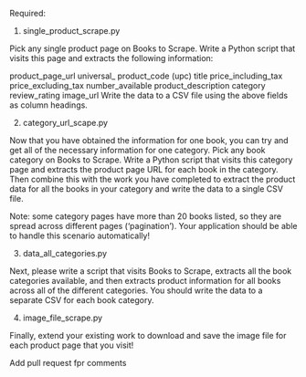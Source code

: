 Required:

1. single_product_scrape.py

Pick any single product page on Books to Scrape. Write a Python script that visits this page and extracts the following information:

product_page_url
universal_ product_code (upc)
title 
price_including_tax
price_excluding_tax
number_available
product_description
category
review_rating
image_url
Write the data to a CSV file using the above fields as column headings.

2. category_url_scape.py

Now that you have obtained the information for one book, you can try and get all of the necessary information for one category. Pick any book category on Books to Scrape. Write a Python script that visits this category page and extracts the product page URL for each book in the category. Then combine this with the work you have completed to extract the product data for all the books in your category and write the data to a single CSV file.

Note: some category pages have more than 20 books listed, so they are spread across different pages (‘pagination’). Your application should be able to handle this scenario automatically!

3. data_all_categories.py

Next, please write a script that visits Books to Scrape, extracts all the book categories available, and then extracts product information for all books across all of the different categories.  You should write the data to a separate CSV for each book category.

4. image_file_scrape.py

Finally, extend your existing work to download and save the image file for each product page that you visit!

Add pull request fpr comments